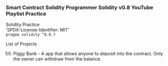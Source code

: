 ### Smart Contract Solidity Programmer Solidity v0.8 YouTube Playlist Practice

Solidity Practice  
'SPDX-License-Identifier: MIT'  
`pragma solidity ^0.8.7`

List of Projects

50.  Piggy Bank - A app that allows anyone to deposit into the contract. Only the owner can withdraw from the balance. 